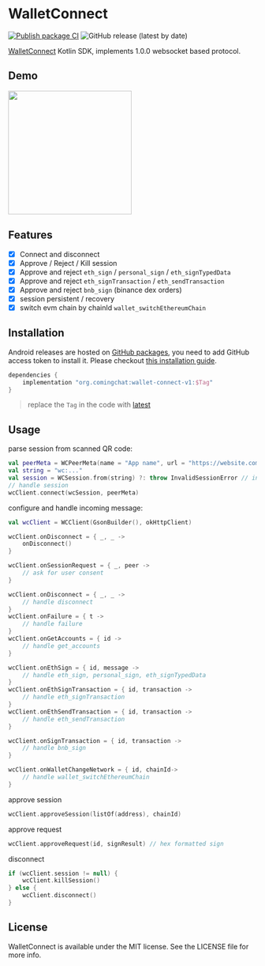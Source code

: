 # WalletConnect

[![Publish package CI](https://github.com/imtianx/wallet-connect-kotlin/actions/workflows/publish-ci.yml/badge.svg)](https://github.com/imtianx/wallet-connect-kotlin/actions/workflows/publish-ci.yml)
![GitHub release (latest by date)](https://img.shields.io/github/v/release/imtianx/wallet-connect-kotlin)

[WalletConnect](https://walletconnect.org/) Kotlin SDK, implements 1.0.0 websocket based protocol.

## Demo
<img src="docs/demo.gif" width="250">

## Features

- [x] Connect and disconnect
- [x] Approve / Reject / Kill session
- [x] Approve and reject `eth_sign` / `personal_sign` / `eth_signTypedData`
- [x] Approve and reject `eth_signTransaction` / `eth_sendTransaction`
- [x] Approve and reject `bnb_sign` (binance dex orders)
- [x] session persistent / recovery
- [x] switch evm chain by chainId `wallet_switchEthereumChain`

## Installation

Android releases are hosted on [GitHub packages](https://github.com/coming-chat/wallet-sdk-android/packages/1683567), you need to add GitHub access token to install it. Please checkout [this installation guide](https://docs.github.com/en/packages/working-with-a-github-packages-registry/working-with-the-gradle-registry).

```gradle
dependencies {
    implementation "org.comingchat:wallet-connect-v1:$Tag"
}
```
> replace the `Tag` in the code with [latest](https://github.com/coming-chat/wallet-sdk-android/packages/1683567)

## Usage

parse session from scanned QR code:

```kotlin
val peerMeta = WCPeerMeta(name = "App name", url = "https://website.com")
val string = "wc:..."
val session = WCSession.from(string) ?: throw InvalidSessionError // invalid session
// handle session
wcClient.connect(wcSession, peerMeta)
```

configure and handle incoming message:

```kotlin
val wcClient = WCClient(GsonBuilder(), okHttpClient)

wcClient.onDisconnect = { _, _ -> 
    onDisconnect() 
}

wcClient.onSessionRequest = { _, peer -> 
    // ask for user consent
}

wcClient.onDisconnect = { _, _ -> 
    // handle disconnect
}
wcClient.onFailure = { t -> 
    // handle failure
}
wcClient.onGetAccounts = { id -> 
    // handle get_accounts
}

wcClient.onEthSign = { id, message -> 
    // handle eth_sign, personal_sign, eth_signTypedData
}
wcClient.onEthSignTransaction = { id, transaction -> 
    // handle eth_signTransaction
}
wcClient.onEthSendTransaction = { id, transaction -> 
    // handle eth_sendTransaction
}

wcClient.onSignTransaction = { id, transaction -> 
    // handle bnb_sign
}

wcClient.onWalletChangeNetwork = { id, chainId->
    // handle wallet_switchEthereumChain
}
```

approve session

```kotlin
wcClient.approveSession(listOf(address), chainId)
```

approve request

```kotlin
wcClient.approveRequest(id, signResult) // hex formatted sign
```

disconnect

```kotlin
if (wcClient.session != null) {
    wcClient.killSession()
} else {
    wcClient.disconnect()
}
```

## License

WalletConnect is available under the MIT license. See the LICENSE file for more info.
